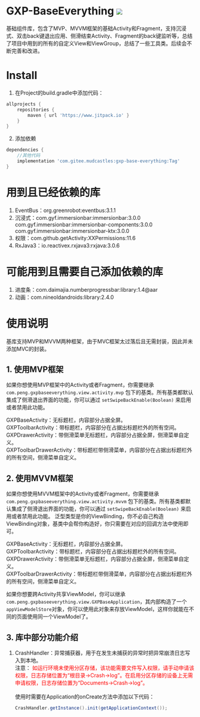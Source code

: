 # GXP-BaseEverything [![](https://www.jitpack.io/v/com.gitee.mudcastles/gxp-base-everything.svg)](https://www.jitpack.io/#com.gitee.mudcastles/gxp-base-everything)
基础组件库，包含了MVP、MVVM框架的基础Activity和Fragment，支持沉浸式、双击back键退出应用、侧滑结束Activity、Fragment的back键监听等，总结了项目中用到的所有的自定义View和ViewGroup，总结了一些工具类。后续会不断完善和改进。

# Install
1. 在Project的build.gradle中添加代码：
```groovy
allprojects {
    repositories {
        maven { url 'https://www.jitpack.io' }
    }
}
```
2. 添加依赖
```groovy
dependencies {
    //其他代码
    implementation 'com.gitee.mudcastles:gxp-base-everything:Tag'
}
```

# 用到且已经依赖的库
1. EventBus：org.greenrobot:eventbus:3.1.1
2. 沉浸式：com.gyf.immersionbar:immersionbar:3.0.0
             com.gyf.immersionbar:immersionbar-components:3.0.0
             com.gyf.immersionbar:immersionbar-ktx:3.0.0
3. 权限：com.github.getActivity:XXPermissions:11.6
4. RxJava3：io.reactivex.rxjava3:rxjava:3.0.6

# 可能用到且需要自己添加依赖的库
1. 进度条：com.daimajia.numberprogressbar:library:1.4@aar
2. 动画：com.nineoldandroids:library:2.4.0

# 使用说明
基库支持MVP和MVVM两种框架，由于MVC框架太过落后且无需封装，因此并未添加MVC的封装。
## 1. 使用MVP框架
如果你想使用MVP框架中的Activity或者Fragment，你需要继承 `com.peng.gxpbaseeverything.view.activity.mvp` 包下的基类。所有基类都默认集成了侧滑退出界面的功能，你可以通过 `setSwipeBackEnable(Boolean)` 来启用或者禁用此功能。

GXPBaseActivity：无标题栏，内容部分占据全屏。<br>
GXPToolbarActivity：带标题栏，内容部分在占据出标题栏外的所有空间。<br>
GXPDrawerActivity：带侧滑菜单无标题栏，内容部分占据全屏，侧滑菜单自定义。<br>
GXPToolbarDrawerActivity：带标题栏带侧滑菜单，内容部分在占据出标题栏外的所有空间，侧滑菜单自定义。

## 2. 使用MVVM框架
如果你想使用MVVM框架中的Activity或者Fragment，你需要继承 `com.peng.gxpbaseeverything.view.activity.mvvm` 包下的基类。所有基类都默认集成了侧滑退出界面的功能，你可以通过 `setSwipeBackEnable(Boolean)` 来启用或者禁用此功能。
泛型类型是你的ViewBinding，你不必自己构造ViewBinding对象，基类中会帮你构造好，你只需要在对应的回调方法中使用即可。

GXPBaseActivity：无标题栏，内容部分占据全屏。<br>
GXPToolbarActivity：带标题栏，内容部分在占据出标题栏外的所有空间。<br>
GXPDrawerActivity：带侧滑菜单无标题栏，内容部分占据全屏，侧滑菜单自定义。<br>
GXPToolbarDrawerActivity：带标题栏带侧滑菜单，内容部分在占据出标题栏外的所有空间，侧滑菜单自定义。

如果你想要跨Activity共享ViewModel，你可以继承 `com.peng.gxpbaseeverything.view.GXPBaseApplication`，其内部构造了一个`appViewModelStore`对象，你可以使用此对象来存放ViewModel，这样你就能在不同的页面使用同一个ViewModel了。

## 3. 库中部分功能介绍
1. CrashHandler：异常捕获器，用于在发生未捕获的异常时把异常崩溃日志写入到本地。<br>注意： <font color="red">如运行环境未使用分区存储，该功能需要文件写入权限，请手动申请该权限，日志存储位置为“根目录->Crash->log”。在启用分区存储的设备上无需申请权限，日志存储位置为“Documents->Crash->log”。</font><br><br>
	使用时需要在Application的onCreate方法中添加以下代码：
	
	```Java
	CrashHandler.getInstance().init(getApplicationContext());
	```